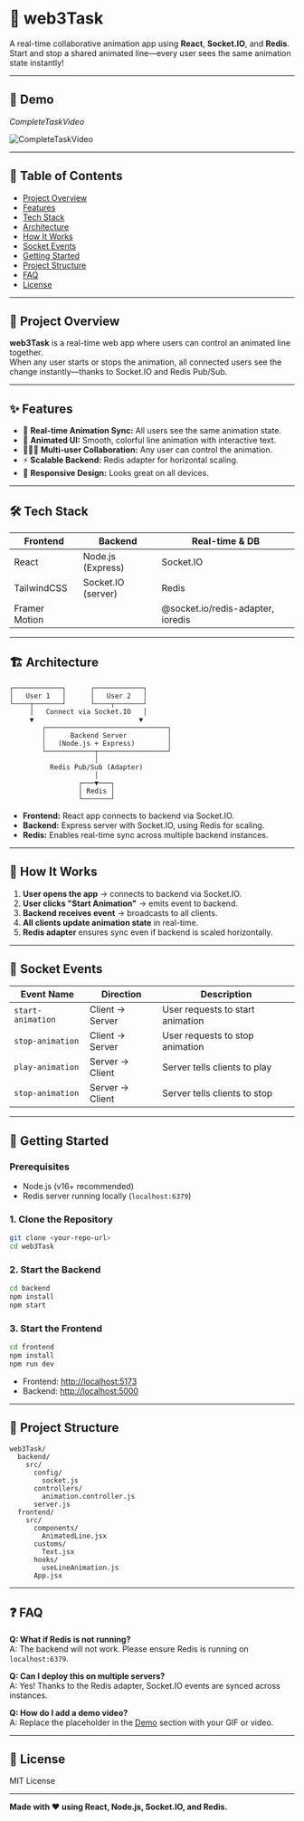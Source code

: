 # 🚀 web3Task

A real-time collaborative animation app using **React**, **Socket.IO**, and **Redis**.  
Start and stop a shared animated line—every user sees the same animation state instantly!

---

## 📸 Demo

*CompleteTaskVideo*  
<!-- Add your demo video or GIF here -->


![CompleteTaskVideo](https://github.com/user-attachments/assets/718b0834-95b3-4bf4-a069-556ba44fe2d9)


---

## 📝 Table of Contents

- [Project Overview](#project-overview)
- [Features](#features)
- [Tech Stack](#tech-stack)
- [Architecture](#architecture)
- [How It Works](#how-it-works)
- [Socket Events](#socket-events)
- [Getting Started](#getting-started)
- [Project Structure](#project-structure)
- [FAQ](#faq)
- [License](#license)

---

## 🧩 Project Overview

**web3Task** is a real-time web app where users can control an animated line together.  
When any user starts or stops the animation, all connected users see the change instantly—thanks to Socket.IO and Redis Pub/Sub.

---

## ✨ Features

- 🔴 **Real-time Animation Sync:** All users see the same animation state.
- 🎨 **Animated UI:** Smooth, colorful line animation with interactive text.
- 🧑‍🤝‍🧑 **Multi-user Collaboration:** Any user can control the animation.
- ⚡ **Scalable Backend:** Redis adapter for horizontal scaling.
- 📱 **Responsive Design:** Looks great on all devices.

---

## 🛠️ Tech Stack

| Frontend      | Backend           | Real-time & DB         |
|---------------|-------------------|------------------------|
| React         | Node.js (Express) | Socket.IO              |
| TailwindCSS   | Socket.IO (server)| Redis                  |
| Framer Motion |                   | @socket.io/redis-adapter, ioredis |

---

## 🏗️ Architecture

```
┌────────────┐      ┌────────────┐
│   User 1   │      │   User 2   │
└────┬───────┘      └────┬───────┘
     │   Connect via Socket.IO   │
     ▼                          ▼
        ┌──────────────────────────────┐
        │      Backend Server          │
        │   (Node.js + Express)        │
        └────────────┬─────────────────┘
                     │
          Redis Pub/Sub (Adapter)
                     │
                 ┌───▼───┐
                 │ Redis │
                 └───────┘
```

- **Frontend:** React app connects to backend via Socket.IO.
- **Backend:** Express server with Socket.IO, using Redis for scaling.
- **Redis:** Enables real-time sync across multiple backend instances.

---

## 🔄 How It Works

1. **User opens the app** → connects to backend via Socket.IO.
2. **User clicks "Start Animation"** → emits event to backend.
3. **Backend receives event** → broadcasts to all clients.
4. **All clients update animation state** in real-time.
5. **Redis adapter** ensures sync even if backend is scaled horizontally.

---

## 📡 Socket Events

| Event Name        | Direction         | Description                        |
|-------------------|------------------|------------------------------------|
| `start-animation` | Client → Server  | User requests to start animation   |
| `stop-animation`  | Client → Server  | User requests to stop animation    |
| `play-animation`  | Server → Client  | Server tells clients to play       |
| `stop-animation`  | Server → Client  | Server tells clients to stop       |

---

## 🚀 Getting Started

### Prerequisites

- Node.js (v16+ recommended)
- Redis server running locally (`localhost:6379`)

### 1. Clone the Repository

```bash
git clone <your-repo-url>
cd web3Task
```

### 2. Start the Backend

```bash
cd backend
npm install
npm start
```

### 3. Start the Frontend

```bash
cd frontend
npm install
npm run dev
```

- Frontend: [http://localhost:5173](http://localhost:5173)
- Backend: [http://localhost:5000](http://localhost:5000)

---

## 📂 Project Structure

```
web3Task/
  backend/
    src/
      config/
        socket.js
      controllers/
        animation.controller.js
      server.js
  frontend/
    src/
      components/
        AnimatedLine.jsx
      customs/
        Text.jsx
      hooks/
        useLineAnimation.js
      App.jsx
```

---

## ❓ FAQ

**Q: What if Redis is not running?**  
A: The backend will not work. Please ensure Redis is running on `localhost:6379`.

**Q: Can I deploy this on multiple servers?**  
A: Yes! Thanks to the Redis adapter, Socket.IO events are synced across instances.

**Q: How do I add a demo video?**  
A: Replace the placeholder in the [Demo](#demo) section with your GIF or video.

---

## 📜 License

MIT License

---

**Made with ❤️ using React, Node.js, Socket.IO, and Redis.**
